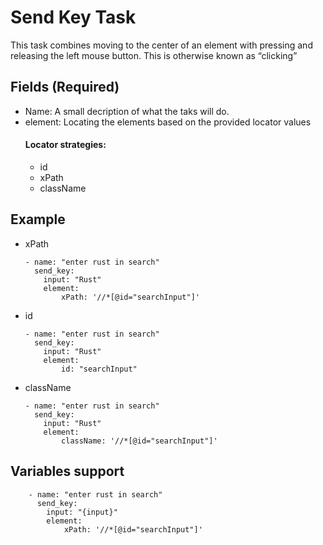 # Send Key Task

This task combines moving to the center of an element with pressing and releasing the left mouse button. This is otherwise known as “clicking”

## Fields (Required)
* Name: A small decription of what the taks will do.
* element: Locating the elements based on the provided locator values
    #### Locator strategies:
    * id
    * xPath
    * className

## Example
* xPath

    ```
    - name: "enter rust in search"
      send_key:
        input: "Rust"
        element:
            xPath: '//*[@id="searchInput"]'
    ```      
* id
    ```
    - name: "enter rust in search"
      send_key:
        input: "Rust"
        element:
            id: "searchInput"
    ```      
* className   
    ```
    - name: "enter rust in search"
      send_key:
        input: "Rust"
        element:
            className: '//*[@id="searchInput"]'
    ```       
## Variables support
```
    - name: "enter rust in search"
      send_key:
        input: "{input}"
        element:
            xPath: '//*[@id="searchInput"]'
```    